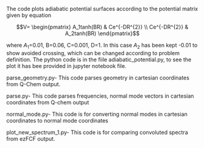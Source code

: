 The code plots adiabatic potential surfaces according to the potential matrix given by equation 
```math
V= \begin{pmatrix}
  A_1tanh(BR) & Ce^{-DR^{2}} \\
  Ce^{-DR^{2}} & A_2tanh(BR)
\end{pmatrix}
```
where $A_1$=0.01, B=0.06, C=0.001, D=1. In this case $A_2$ has been kept -0.01 to show avoided crossing, which can be changed according to problem definition. The python code is in the fiile adiabatic_potential.py, to see the plot it has bee provided in jupyter notebook file.

parse_geometry.py- This code parses geometry in cartesian coordinates from Q-Chem output.

parse.py- This code parses frequencies, normal mode vectors in cartesian coordinates from Q-chem output

normal_mode.py- This code is for converting normal modes in cartesian coordinates to normal mode coordinates

plot_new_spectrum_1.py- This code is for comparing convoluted spectra from ezFCF output.
